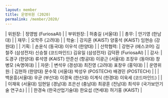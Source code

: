 ```yaml
---
layout: member
title: 운영위원 (2020)
permalink: /member/2020/
---
```


| 위원장: | 정영범 (FuriosaAI) |
| 부위원장: | 허충길 (서울대) |
| 총무: | 안기영 (한남대) |
| 재무: | 오학주 (고려대) |
| 학술: | 강지훈 (KAIST) 양홍석 (KAIST) 임현승 (강원대) |
| 기획: | 손윤식 (동국대) 이우석 (한양대) |
| 산학협력: | 강현구 (에스코어) 김철주 (삼성전자) 신승철 (코드마인드) 김유일 (삼성전자) 김덕환 (FuriosaAI) |
| 감사: | 도경구 (한양대) 류석영 (KAIST) 안준선 (항공대) 이광근 (서울대) 조장우 (동아대) 창병모 (숙명여대) |
| 자문: | 변석우 (경성대) 최진영 (고려대) 표창우 (홍익대) |
| 운영위원: | 김현하 (한양대) 문수묵 (서울대) 박성우 (POSTECH) 배경민 (POSTECH) |
| | 백윤흥(서울대) 우균 (부산대) 이경옥 (한신대) 이계식 (한경대) 이욱세 (코드마인드) |
| | 이재욱 (서울대) 임현일 (경남대) 조은선 (충남대) 최광훈 (전남대) 최석우 (국가보안기술 연구소) |
| | 한경숙 (한국산업기술대) 한요섭 (연세대) 허기홍 (KAIST)  |
